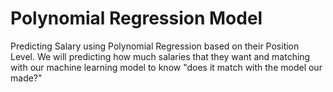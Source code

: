 # Polynomial Regression Model
Predicting Salary using Polynomial Regression based on their Position Level. We will predicting how much salaries that they want and matching with our machine learning model to know "does it match with the model our made?"
